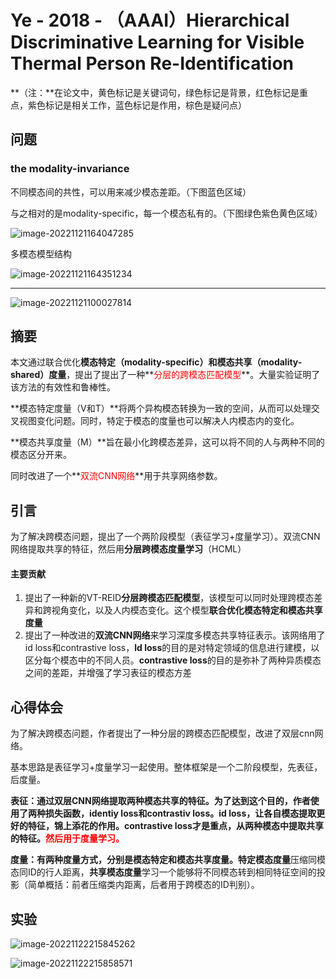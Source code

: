 # Ye - 2018 - （AAAI）Hierarchical Discriminative Learning for Visible Thermal Person Re-Identification

**（注：**在论文中，黄色标记是关键词句，绿色标记是背景，红色标记是重点，紫色标记是相关工作，蓝色标记是作用，棕色是疑问点）

## 问题

### the modality-invariance

不同模态间的共性，可以用来减少模态差距。（下图蓝色区域）

与之相对的是modality-specific，每一个模态私有的。（下图绿色紫色黄色区域）

![image-20221121164047285](C:\Users\admin\AppData\Roaming\Typora\typora-user-images\image-20221121164047285.png)

多模态模型结构

![image-20221121164351234](C:\Users\admin\AppData\Roaming\Typora\typora-user-images\image-20221121164351234.png)



------

![image-20221121100027814](C:\Users\admin\AppData\Roaming\Typora\typora-user-images\image-20221121100027814.png)

## 摘要

本文通过联合优化**模态特定（modality-specific）**和**模态共享（modality-shared）度量**，提出了提出了一种**<font color='red'>分层的跨模态匹配模型</font>**。大量实验证明了该方法的有效性和鲁棒性。

**模态特定度量（V和T）**将两个异构模态转换为一致的空间，从而可以处理交叉视图变化问题。同时，特定于模态的度量也可以解决人内模态内的变化。

**模态共享度量（M）**旨在最小化跨模态差异，这可以将不同的人与两种不同的模态区分开来。

同时改进了一个**<font color='red'>双流CNN网络</font>**用于共享网络参数。



## 引言

为了解决跨模态问题，提出了一个两阶段模型（表征学习+度量学习）。双流CNN网络提取共享的特征，然后用**分层跨模态度量学习**（HCML）

#### 主要贡献

1. 提出了一种新的VT-REID**分层跨模态匹配模型**，该模型可以同时处理跨模态差异和跨视角变化，以及人内模态变化。这个模型**联合优化模态特定和模态共享度量**
2. 提出了一种改进的**双流CNN网络**来学习深度多模态共享特征表示。该网络用了id loss和contrastive loss，**ld loss**的目的是对特定领域的信息进行建模，以区分每个模态中的不同人员。**contrastive loss**的目的是弥补了两种异质模态之间的差距，并增强了学习表征的模态方差



## 心得体会

为了解决跨模态问题，作者提出了一种分层的跨模态匹配模型，改进了双层cnn网络。

基本思路是表征学习+度量学习一起使用。整体框架是一个二阶段模型，先表征，后度量。

**表征：**通过双层CNN网络提取两种模态共享的特征。为了达到这个目的，作者使用了两种损失函数，identiy loss和contrastiv loss。id loss，让各自模态提取更好的特征，锦上添花的作用。contrastive loss才是重点，从两种模态中提取共享的特征。**<font color='red'>然后用于度量学习。</font>**

**度量：**有两种度量方式，分别是模态特定和模态共享度量**。特定模态度量**压缩同模态同ID的行人距离，**共享模态度量**学习一个能够将不同模态转到相同特征空间的投影（简单概括：前者压缩类内距离，后者用于跨模态的ID判别）。





## 实验

![image-20221122215845262](C:\Users\admin\AppData\Roaming\Typora\typora-user-images\image-20221122215845262.png)



![image-20221122215858571](C:\Users\admin\AppData\Roaming\Typora\typora-user-images\image-20221122215858571.png)
